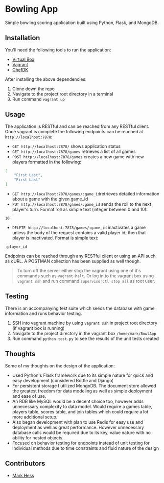 # Bowling App
Simple bowling scoring application built using Python, Flask, and MongoDB.

## Installation
You'll need the following tools to run the application:

- [Virtual Box](https://www.virtualbox.org/)
- [Vagrant](https://www.vagrantup.com/downloads.html)
- [ChefDK](https://downloads.chef.io/chef-dk/)

After installing the above dependencies:

1. Clone down the repo
2. Navigate to the project root directory in a terminal
3. Run command `vagrant up`

## Usage
The application is RESTful and can be reached from any RESTful client.  Once vagrant is complete the following endpoints can be reached at `http://localhost:7878`:

- `GET http://localhost:7878/` shows application status
- `GET http://localhost:7878/games` retrieves a list of all games
- `POST http://localhost:7878/games` creates a new game with new players formatted in the following:
```json
[
    "First Last",
    "First Last"
]
```
- `GET http://localhost:7878/games/:game_id`retrieves detailed information about a game with the given game_id
- `PUT http://localhost:7878/games/:game_id` sends the roll to the next player's turn.  Format roll as simple text (integer between 0 and 10):
```
10
```
- `DELETE http://localhost:7878/games/:game_id` inactivates a game unless the body of the request contains a valid player id, then that player is inactivated.  Format is simple text:
```
:player_id
```

Endpoints can be reached through any RESTful client or using an API such as cURL.  A POSTMAN collection has been supplied as well though.

> To turn off the server either stop the vagrant using one of it's commands such as `vagrant halt`.  Or log in to the vagrant box using `vagrant ssh` and run command `supervisorctl stop all` as root user.

## Testing
There is an accompanying test suite which seeds the database with game information and runs behavior testing.

1. SSH into vagrant machine by using `vagrant ssh` in project root directory (if vagrant box is running)
2. Navigate to the project directory in the vagrant box `/home/mark/BowlApp`
3. Run command `python test.py` to see the results of the unit tests created

## Thoughts
Some of my thoughts on the design of the application:

- Used Python's Flask framework due to its simple nature for quick and easy development (considered Bottle and Django)
- For persistent storage I utilized MongoDB.  The document store allowed the greatest freedom for data modeling as well as simple deployment and ease of use.
- An RDB like MySQL would be a decent choice too, however adds unnecessary complexity to data model.  Would require a games table, players table, scores table, and join tables which could require a lot more additional setup.
- Also began development with plan to use Redis for easy use and deployment as well as great performance.  However unnecessary database calls would be required due to its key, value nature with no ability for nested objects.
- Focused on behavior testing for endpoints instead of unit testing for individual methods due to time constraints and fluid nature of the design

## Contributors

- [Mark Hess](https://github.com/Hessmjr)
